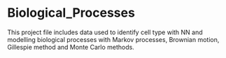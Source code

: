 # Biological_Processes
This project file includes data used to identify cell type with NN and modelling biological processes with Markov processes, Brownian motion, Gillespie method and Monte Carlo methods.
